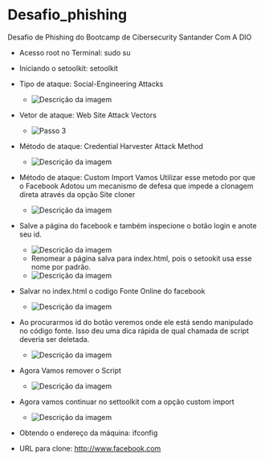 # Desafio_phishing
Desafio de Phishing do Bootcamp de Cibersecurity Santander Com A DIO

- Acesso root no Terminal: sudo su
- Iniciando o setoolkit: setoolkit
- Tipo de ataque: Social-Engineering Attacks
    -  ![Descrição da imagem](https://github.com/rickchallen/Desafio_phishing/blob/main/Passo_2_kali_2024-12-15_09-10-33.png)

- Vetor de ataque: Web Site Attack Vectors
    -  ![Passo 3](https://github.com/rickchallen/Desafio_phishing/blob/main/web_sites_attacks_vectors_passo3_2024-12-15_09-13-44.png)


- Método de ataque: Credential Harvester Attack Method
   -  ![Descrição da imagem](https://github.com/rickchallen/Desafio_phishing/blob/main/credencials.png)
- Método de ataque: Custom Import Vamos Utilizar esse metodo por que o Facebook Adotou um mecanismo de defesa que impede a clonagem direta através da opção  Site cloner
   -  ![Descrição da imagem](https://github.com/rickchallen/Desafio_phishing/blob/main/custom_import_passo5_2024-12-15_09-17-02.png)
- Salve a página do facebook e também inspecione o botão login e anote seu id.
   -   ![Descrição da imagem](https://github.com/rickchallen/Desafio_phishing/blob/main/Capturar.jpg)
   -   Renomear a página salva para index.html, pois o setookit usa esse nome por padrão.
   -   ![Descrição da imagem](https://github.com/rickchallen/Desafio_phishing/blob/main/Capturar17.jpg)
- Salvar no index.html o codigo Fonte Online do facebook
   - ![Descrição da imagem](https://github.com/rickchallen/Desafio_phishing/blob/main/codigofonte_online.jpg)
- Ao procurarmos id do botão veremos onde ele está sendo manipulado no código fonte. Isso deu uma dica rápida de qual chamada de script deveria ser deletada.
   -   ![Descrição da imagem](https://github.com/rickchallen/Desafio_phishing/blob/main/Capturar24.jpg)
- Agora Vamos remover o Script
   - ![Descrição da imagem](https://github.com/rickchallen/Desafio_phishing/blob/main/removendo_script.jpg)
- Agora vamos continuar  no settoolkit com a opção custom import
   - ![Descrição da imagem](https://github.com/rickchallen/Desafio_phishing/blob/main/custom_import_passo5_2024-12-15_09-17-02.png) 
- Obtendo o endereço da máquina: ifconfig
- URL para clone: http://www.facebook.com
